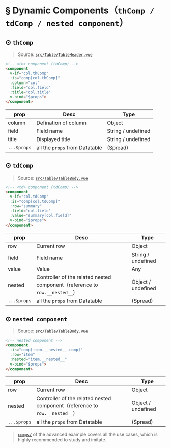 # § Dynamic Components（`thComp / tdComp / nested component`）

## ⊙ `thComp`

> Source: [`src/Table/TableHeader.vue`](https://github.com/OneWayTech/vue2-datatable/blob/master/src/Table/TableHeader.vue)

```html
<!-- <th> component (thComp) -->
<component
  v-if="col.thComp"
  :is="comp[col.thComp]"
  :column="col"
  :field="col.field"
  :title="col.title"
  v-bind="$props">
</component>
```

| prop | Desc | Type |
|---|---|---|
| column | Defination of column | Object |
| field | Field name | String / undefined |
| title | Displayed title | String / undefined |
| `...$props` | all the `props` from Datatable | (Spread) |

## ⊙ `tdComp`

> Source: [`src/Table/TableBody.vue`](https://github.com/OneWayTech/vue2-datatable/blob/master/src/Table/TableBody.vue)

```html
<!-- <td> component (tdComp) -->
<component
  v-if="col.tdComp"
  :is="comp[col.tdComp]"
  :row="summary"
  :field="col.field"
  :value="summary[col.field]"
  v-bind="$props">
</component>
```

| prop | Desc | Type |
|---|---|---|
| row | Current row | Object |
| field | Field name | String / undefined |
| value | Value | Any |
| nested | Controller of the related nested component（reference to `row.__nested__`） | Object / undefined |
| `...$props` | all the `props` from Datatable | (Spread) |

## ⊙ `nested component`

> Source: [`src/Table/TableBody.vue`](https://github.com/OneWayTech/vue2-datatable/blob/master/src/Table/TableBody.vue)

```html
<!-- nested component -->
<component
  :is="comp[item.__nested__.comp]"
  :row="item"
  :nested="item.__nested__"
  v-bind="$props">
</component>
```

| prop | Desc | Type |
|---|---|---|
| row | Current row | Object |
| nested | Controller of the related nested component（reference to `row.__nested__`） | Object / undefined |
| `...$props` | all the `props` from Datatable | (Spread) |

> [`comps/`](https://github.com/OneWayTech/vue2-datatable/blob/master/examples/src/Advanced/comps) of the advanced example covers all the use cases, which is highly recommended to study and imitate.
